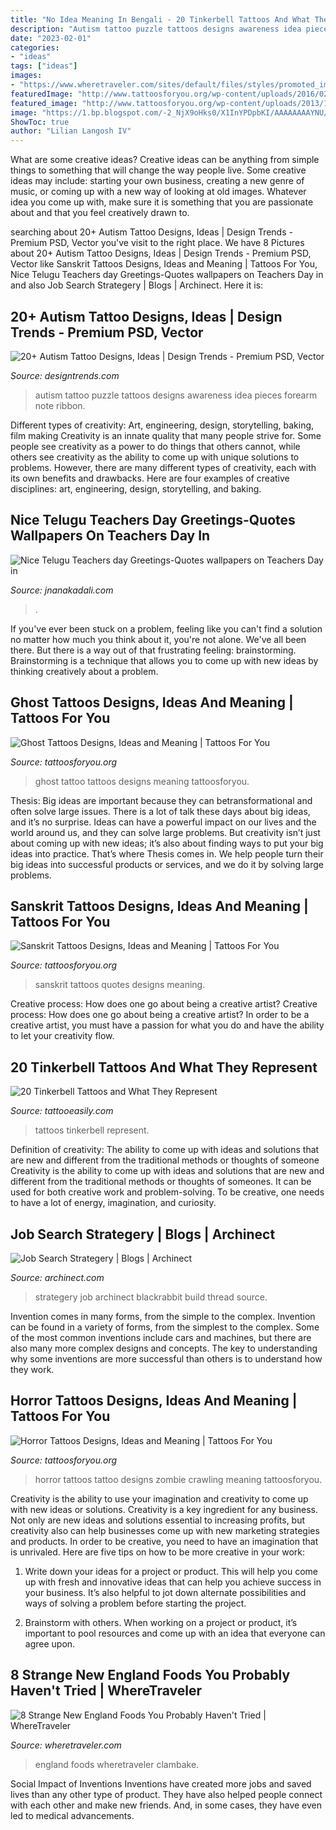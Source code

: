 ```yaml
---
title: "No Idea Meaning In Bengali - 20 Tinkerbell Tattoos And What They Represent"
description: "Autism tattoo puzzle tattoos designs awareness idea pieces forearm note ribbon"
date: "2023-02-01"
categories:
- "ideas"
tags: ["ideas"]
images:
- "https://www.wheretraveler.com/sites/default/files/styles/promoted_image_social_large/public/clambake_aerial.jpg?itok=yKDl3JeS"
featuredImage: "http://www.tattoosforyou.org/wp-content/uploads/2016/02/Ghost-Tattoo-Photos.jpg"
featured_image: "http://www.tattoosforyou.org/wp-content/uploads/2013/10/Sanskrit-Quotes-Tattoos-682x1024.jpg"
image: "https://1.bp.blogspot.com/-2_NjX9oHks0/X1InYPDpbKI/AAAAAAAAYNU/5ldl9if4MjMtfwfBieWBcX0Npk0HxT1pACLcBGAsYHQ/w1200-h630-p-k-no-nu/Happy%2BTeachers%2BDay%2BGreetings%2Bwalllpapers%2Bin%2Btelugu-jnanakadal.jpg"
ShowToc: true
author: "Lilian Langosh IV"
---
```



What are some creative ideas?
Creative ideas can be anything from simple things to something that will change the way people live. Some creative ideas may include: starting your own business, creating a new genre of music, or coming up with a new way of looking at old images. Whatever idea you come up with, make sure it is something that you are passionate about and that you feel creatively drawn to.

	

		
searching about 20+ Autism Tattoo Designs, Ideas | Design Trends - Premium PSD, Vector you've visit to the right place. We have 8 Pictures about 20+ Autism Tattoo Designs, Ideas | Design Trends - Premium PSD, Vector like Sanskrit Tattoos Designs, Ideas and Meaning | Tattoos For You, Nice Telugu Teachers day Greetings-Quotes wallpapers on Teachers Day in and also Job Search Strategery | Blogs | Archinect. Here it is:
		
    
## 20+ Autism Tattoo Designs, Ideas | Design Trends - Premium PSD, Vector

<img loading=lazy src="https://images.designtrends.com/wp-content/uploads/2016/06/16123024/Puzzle-Autism-Tattoo-Idea.jpg" onerror="this.onerror=null;this.src='https://tse2.mm.bing.net/th?id=OIP.lSO4OusqML_UzrR_BTlJ3QHaHa&amp;pid=15.1';" alt="20+ Autism Tattoo Designs, Ideas | Design Trends - Premium PSD, Vector">

_Source: designtrends.com_

>autism tattoo puzzle tattoos designs awareness idea pieces forearm note ribbon. 

	

Different types of creativity: Art, engineering, design, storytelling, baking, film making
Creativity is an innate quality that many people strive for. Some people see creativity as a power to do things that others cannot, while others see creativity as the ability to come up with unique solutions to problems. However, there are many different types of creativity, each with its own benefits and drawbacks. Here are four examples of creative disciplines: art, engineering, design, storytelling, and baking.

    
## Nice Telugu Teachers Day Greetings-Quotes Wallpapers On Teachers Day In

<img loading=lazy src="https://1.bp.blogspot.com/-2_NjX9oHks0/X1InYPDpbKI/AAAAAAAAYNU/5ldl9if4MjMtfwfBieWBcX0Npk0HxT1pACLcBGAsYHQ/w1200-h630-p-k-no-nu/Happy%2BTeachers%2BDay%2BGreetings%2Bwalllpapers%2Bin%2Btelugu-jnanakadal.jpg" onerror="this.onerror=null;this.src='https://tse2.mm.bing.net/th?id=OIP.MdQo25ih4I0zRCiM7mR56wHaD4&amp;pid=15.1';" alt="Nice Telugu Teachers day Greetings-Quotes wallpapers on Teachers Day in">

_Source: jnanakadali.com_

>. 

	

If you've ever been stuck on a problem, feeling like you can't find a solution no matter how much you think about it, you're not alone. We've all been there. But there is a way out of that frustrating feeling: brainstorming. Brainstorming is a technique that allows you to come up with new ideas by thinking creatively about a problem.

    
## Ghost Tattoos Designs, Ideas And Meaning | Tattoos For You

<img loading=lazy src="http://www.tattoosforyou.org/wp-content/uploads/2016/02/Ghost-Tattoo-Photos.jpg" onerror="this.onerror=null;this.src='https://tse3.mm.bing.net/th?id=OIP.vEzZve-yjR7raUjeZEqJ1QHaJ4&amp;pid=15.1';" alt="Ghost Tattoos Designs, Ideas and Meaning | Tattoos For You">

_Source: tattoosforyou.org_

>ghost tattoo tattoos designs meaning tattoosforyou. 

	

Thesis: Big ideas are important because they can betransformational and often solve large issues.
There is a lot of talk these days about big ideas, and it’s no surprise. Ideas can have a powerful impact on our lives and the world around us, and they can solve large problems. But creativity isn’t just about coming up with new ideas; it’s also about finding ways to put your big ideas into practice. That’s where Thesis comes in. We help people turn their big ideas into successful products or services, and we do it by solving large problems.

    
## Sanskrit Tattoos Designs, Ideas And Meaning | Tattoos For You

<img loading=lazy src="http://www.tattoosforyou.org/wp-content/uploads/2013/10/Sanskrit-Quotes-Tattoos-682x1024.jpg" onerror="this.onerror=null;this.src='https://tse4.mm.bing.net/th?id=OIP.p49e0aOP7VIVsMD-FaVYegHaLH&amp;pid=15.1';" alt="Sanskrit Tattoos Designs, Ideas and Meaning | Tattoos For You">

_Source: tattoosforyou.org_

>sanskrit tattoos quotes designs meaning. 

	

Creative process: How does one go about being a creative artist?
Creative process: How does one go about being a creative artist?
In order to be a creative artist, you must have a passion for what you do and have the ability to let your creativity flow.

    
## 20 Tinkerbell Tattoos And What They Represent

<img loading=lazy src="http://www.tattooeasily.com/wp-content/uploads/2014/01/Tinkerbell-Tattoos.jpg" onerror="this.onerror=null;this.src='https://tse3.mm.bing.net/th?id=OIP.7suSBT2QLK4cU4xZTTzlkgHaJ4&amp;pid=15.1';" alt="20 Tinkerbell Tattoos and What They Represent">

_Source: tattooeasily.com_

>tattoos tinkerbell represent. 

	

Definition of creativity: The ability to come up with ideas and solutions that are new and different from the traditional methods or thoughts of someone
Creativity is the ability to come up with ideas and solutions that are new and different from the traditional methods or thoughts of someones. It can be used for both creative work and problem-solving. To be creative, one needs to have a lot of energy, imagination, and curiosity.

    
## Job Search Strategery | Blogs | Archinect

<img loading=lazy src="https://archinect.imgix.net/images/514x/f0/f0co6c482iz8a1lx.jpg?w=514&amp;auto=compress%2Cformat" onerror="this.onerror=null;this.src='https://tse4.mm.bing.net/th?id=OIP.Z1AtmUvILyZcjkrPPzCLAwHaKg&amp;pid=15.1';" alt="Job Search Strategery | Blogs | Archinect">

_Source: archinect.com_

>strategery job archinect blackrabbit build thread source. 

	

Invention comes in many forms, from the simple to the complex.
Invention can be found in a variety of forms, from the simplest to the complex. Some of the most common inventions include cars and machines, but there are also many more complex designs and concepts. The key to understanding why some inventions are more successful than others is to understand how they work.

    
## Horror Tattoos Designs, Ideas And Meaning | Tattoos For You

<img loading=lazy src="https://www.tattoosforyou.org/wp-content/uploads/2016/03/Horror-Tattoos-Designs.jpg" onerror="this.onerror=null;this.src='https://tse4.mm.bing.net/th?id=OIP.hipcAlVgcvof0YpQ-V7tegHaJ4&amp;pid=15.1';" alt="Horror Tattoos Designs, Ideas and Meaning | Tattoos For You">

_Source: tattoosforyou.org_

>horror tattoos tattoo designs zombie crawling meaning tattoosforyou. 

	

Creativity is the ability to use your imagination and creativity to come up with new ideas or solutions.
Creativity is a key ingredient for any business. Not only are new ideas and solutions essential to increasing profits, but creativity also can help businesses come up with new marketing strategies and products. In order to be creative, you need to have an imagination that is unrivaled. Here are five tips on how to be more creative in your work: 
1. Write down your ideas for a project or product. This will help you come up with fresh and innovative ideas that can help you achieve success in your business. It’s also helpful to jot down alternate possibilities and ways of solving a problem before starting the project. 

2. Brainstorm with others. When working on a project or product, it’s important to pool resources and come up with an idea that everyone can agree upon.

    
## 8 Strange New England Foods You Probably Haven&#039;t Tried | WhereTraveler

<img loading=lazy src="https://www.wheretraveler.com/sites/default/files/styles/promoted_image_social_large/public/clambake_aerial.jpg?itok=yKDl3JeS" onerror="this.onerror=null;this.src='https://tse2.mm.bing.net/th?id=OIP.OL6iZYddryV_0vqxNwgjtgHaDZ&amp;pid=15.1';" alt="8 Strange New England Foods You Probably Haven&#039;t Tried | WhereTraveler">

_Source: wheretraveler.com_

>england foods wheretraveler clambake. 

	

Social Impact of Inventions
Inventions have created more jobs and saved lives than any other type of product. They have also helped people connect with each other and make new friends. And, in some cases, they have even led to medical advancements.

